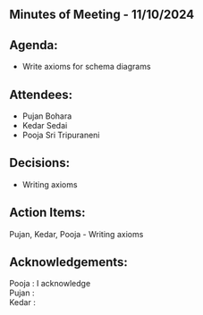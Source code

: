 ## Minutes of Meeting - 11/10/2024

## Agenda:

- Write axioms for schema diagrams

## Attendees: 

- Pujan Bohara
- Kedar Sedai
- Pooja Sri Tripuraneni

## Decisions:

- Writing axioms

## Action Items:

Pujan, Kedar, Pooja - Writing axioms

## Acknowledgements:

Pooja : I acknowledge <br> 
Pujan : <br>
Kedar : <br>